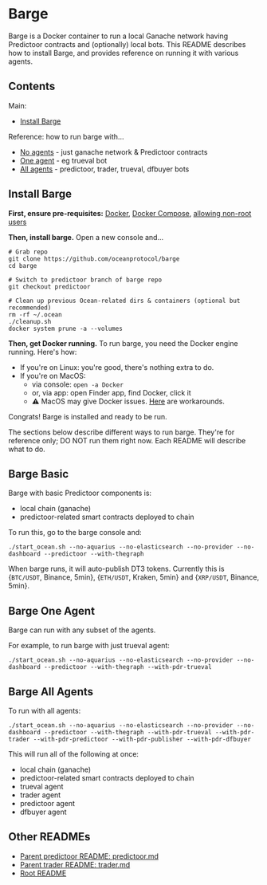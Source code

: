 <!--
Copyright 2023 Ocean Protocol Foundation
SPDX-License-Identifier: Apache-2.0
-->

# Barge

Barge is a Docker container to run a local Ganache network having Predictoor contracts and (optionally) local bots. This README describes how to install Barge, and provides reference on running it with various agents.

## Contents

Main:
- [Install Barge](#install-barge)

Reference: how to run barge with...
- [No agents](#barge-basic) - just ganache network & Predictoor contracts
- [One agent](#barge-one-agent) - eg trueval bot
- [All agents](#barge-all-agents) - predictoor, trader, trueval, dfbuyer bots


## Install Barge

**First, ensure pre-requisites:** [Docker](https://docs.docker.com/engine/install/), [Docker Compose](https://docs.docker.com/compose/install/), [allowing non-root users](https://www.thegeekdiary.com/run-docker-as-a-non-root-user/)

**Then, install barge.** Open a new console and...

```console
# Grab repo
git clone https://github.com/oceanprotocol/barge
cd barge

# Switch to predictoor branch of barge repo
git checkout predictoor

# Clean up previous Ocean-related dirs & containers (optional but recommended) 
rm -rf ~/.ocean
./cleanup.sh
docker system prune -a --volumes
```

**Then, get Docker running.** To run barge, you need the Docker engine running. Here's how:
- If you're on Linux: you're good, there's nothing extra to do.
- If you're on MacOS: 
  - via console: `open -a Docker`
  - or, via app: open Finder app, find Docker, click it
  - ⚠️ MacOS may give Docker issues. [Here](macos.md) are workarounds.

Congrats! Barge is installed and ready to be run.

The sections below describe different ways to run barge. They're for reference only; DO NOT run them right now. Each README will describe what to do.

## Barge Basic

Barge with basic Predictoor components is:
- local chain (ganache)
- predictoor-related smart contracts deployed to chain

To run this, go to the barge console and:
```console
./start_ocean.sh --no-aquarius --no-elasticsearch --no-provider --no-dashboard --predictoor --with-thegraph
```

When barge runs, it will auto-publish DT3 tokens. Currently this is {`BTC/USDT`, Binance, 5min}, {`ETH/USDT`, Kraken, 5min} and {`XRP/USDT`, Binance, 5min}.

## Barge One Agent

Barge can run with any subset of the agents.

For example, to run barge with just trueval agent:
```console
./start_ocean.sh --no-aquarius --no-elasticsearch --no-provider --no-dashboard --predictoor --with-thegraph --with-pdr-trueval
```

## Barge All Agents

To run with all agents:

```console
./start_ocean.sh --no-aquarius --no-elasticsearch --no-provider --no-dashboard --predictoor --with-thegraph --with-pdr-trueval --with-pdr-trader --with-pdr-predictoor --with-pdr-publisher --with-pdr-dfbuyer
```

This will run all of the following at once:
- local chain (ganache)
- predictoor-related smart contracts deployed to chain
- trueval agent
- trader agent
- predictoor agent
- dfbuyer agent

## Other READMEs

- [Parent predictoor README: predictoor.md](./predictoor.md)
- [Parent trader README: trader.md](./trader.md)
- [Root README](../README.md)

